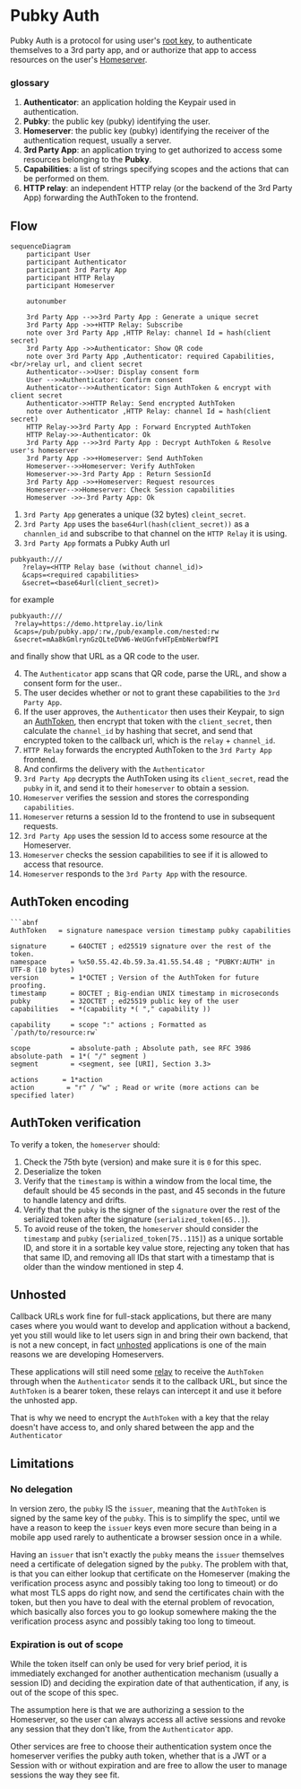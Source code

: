 # Pubky Auth

Pubky Auth is a protocol for using user's [root key](../concepts/rootkey.md),
to authenticate themselves to a 3rd party app, and or authorize that app to access
resources on the user's [Homeserver](../concepts/homeserver.md).

### glossary
1. **Authenticator**: an application holding the Keypair used in authentication.
2. **Pubky**: the public key (pubky) identifying the user.
3. **Homeserver**: the public key (pubky) identifying the receiver of the authentication request, usually a server.
4. **3rd Party App**: an application trying to get authorized to access some resources belonging to the **Pubky**.
5. **Capabilities**: a list of strings specifying scopes and the actions that can be performed on them.
6. **HTTP relay**: an independent HTTP relay (or the backend of the 3rd Party App) forwarding the AuthToken to the frontend.  

## Flow

```mermaid
sequenceDiagram
    participant User
    participant Authenticator
    participant 3rd Party App 
    participant HTTP Relay
    participant Homeserver

    autonumber
    
    3rd Party App -->>3rd Party App : Generate a unique secret
    3rd Party App ->>+HTTP Relay: Subscribe
    note over 3rd Party App ,HTTP Relay: channel Id = hash(client secret)
    3rd Party App ->>Authenticator: Show QR code
    note over 3rd Party App ,Authenticator: required Capabilities,<br/>relay url, and client secret
    Authenticator-->>User: Display consent form
    User -->>Authenticator: Confirm consent
    Authenticator-->>Authenticator: Sign AuthToken & encrypt with client secret
    Authenticator->>HTTP Relay: Send encrypted AuthToken
    note over Authenticator ,HTTP Relay: channel Id = hash(client secret)
    HTTP Relay->>3rd Party App : Forward Encrypted AuthToken
    HTTP Relay->>-Authenticator: Ok
    3rd Party App -->>3rd Party App : Decrypt AuthToken & Resolve user's homeserver
    3rd Party App ->>+Homeserver: Send AuthToken
    Homeserver-->>Homeserver: Verify AuthToken
    Homeserver->>-3rd Party App : Return SessionId
    3rd Party App ->>+Homeserver: Request resources
    Homeserver-->>Homeserver: Check Session capabilities
    Homeserver ->>-3rd Party App: Ok
```

1. `3rd Party App` generates a unique (32 bytes) `cleint_secret`.
2. `3rd Party App` uses the `base64url(hash(client_secret))` as a `channlen_id` and subscribe to that channel on the `HTTP Relay` it is using.
3. `3rd Party App` formats a Pubky Auth url 
```
pubkyauth:///
   ?relay=<HTTP Relay base (without channel_id)>
   &caps=<required capabilities>
   &secret=<base64url(client_secret)>
```
 for example 
 ```
pubkyauth:///
  ?relay=https://demo.httprelay.io/link
  &caps=/pub/pubky.app/:rw,/pub/example.com/nested:rw
  &secret=mAa8kGmlrynGzQLteDVW6-WeUGnfvHTpEmbNerbWfPI
 ```
 and finally show that URL as a QR code to the user.
 
4. The `Authenticator` app scans that QR code, parse the URL, and show a consent form for the user..
5. The user decides whether or not to grant these capabilities to the `3rd Party App`.
7. If the user approves, the `Authenticator` then uses their Keypair, to sign an [AuthToken](#authtoken), then encrypt that token with the `client_secret`, then calculate the `channel_id` by hashing that secret, and send that encrypted token to the callback url, which is the `relay` + `channel_id`.
8. `HTTP Relay` forwards the encrypted AuthToken to the `3rd Party App` frontend.
9. And confirms the delivery with the `Authenticator`
10. `3rd Party App` decrypts the AuthToken using its `client_secret`, read the `pubky` in it, and send it to their `homeserver` to obtain a session.
11. `Homeserver` verifies the session and stores the corresponding `capabilities`.
12. `Homeserver` returns a session Id to the frontend to use in subsequent requests.
13. `3rd Party App` uses the session Id to access some resource at the Homeserver.
14. `Homeserver` checks the session capabilities to see if it is allowed to access that resource.
15. `Homeserver` responds to the `3rd Party App` with the resource.

## AuthToken encoding
```abnf
```abnf
AuthToken   = signature namespace version timestamp pubky capabilities

signature      = 64OCTET ; ed25519 signature over the rest of the token.
namespace      = %x50.55.42.4b.59.3a.41.55.54.48 ; "PUBKY:AUTH" in UTF-8 (10 bytes)
version        = 1*OCTET ; Version of the AuthToken for future proofing.
timestamp      = 8OCTET ; Big-endian UNIX timestamp in microseconds
pubky          = 32OCTET ; ed25519 public key of the user
capabilities   = *(capability *( "," capability ))

capability     = scope ":" actions ; Formatted as `/path/to/resource:rw`

scope          = absolute-path ; Absolute path, see RFC 3986
absolute-path  = 1*( "/" segment )
segment        = <segment, see [URI], Section 3.3>

actions      = 1*action
action        = "r" / "w" ; Read or write (more actions can be specified later)
```

## AuthToken verification

To verify a token, the `homeserver` should:
1. Check the 75th byte (version) and make sure it is `0` for this spec.
2. Deserialize the token
4. Verify that the `timestamp` is within a window from the local time, the default should be 45 seconds in the past, and 45 seconds in the future to handle latency and drifts.
5. Verify that the `pubky` is the signer of the `signature` over the rest of the serialized token after the signature (`serialized_token[65..]`).
7. To avoid reuse of the token, the `homeserver` should consider the `timestamp` and `pubky`  (`serialized_token[75..115]`) as a unique sortable ID, and store it in a sortable key value store, rejecting any token that has that same ID, and removing all IDs that start with a timestamp that is older than the window mentioned in step 4.

## Unhosted
Callback URLs work fine for full-stack applications, but there are many cases where you would want to develop and application without a backend, yet you still would like to let users sign in and bring their own backend, that is not a new concept, in fact [unhosted](https://unhosted.org/) applications is one of the main reasons we are developing Homeservers.

These applications will still need some [relay](https://httprelay.io/) to receive the `AuthToken` through when the `Authenticator` sends it to the callback URL, but since the `AuthToken` is a bearer token, these relays can intercept it and use it before the unhosted app.

That is why we need to encrypt the `AuthToken` with a key that the relay doesn't have access to, and only shared between the app and the `Authenticator` 

## Limitations

### No delegation
In version zero, the `pubky` IS the `issuer`, meaning that the `AuthToken` is signed by the same key of the `pubky`. This is to simplify the spec, until we have a reason to keep the `issuer` keys even more secure than being in a mobile app used rarely to authenticate a browser session once in a while.

Having an `issuer` that isn't exactly the `pubky` means the `issuer` themselves need a certificate of delegation signed by the `pubky`. The problem with that, is that you can either lookup that certificate on the Homeserver (making the verification process async and possibly taking too long to timeout) or do what most TLS apps do right now, and send the certificates chain with the token, but then you have to deal with the eternal problem of revocation, which basically also forces you to go lookup somewhere making the the verification process async and possibly taking too long to timeout.

### Expiration is out of scope
While the token itself can only be used for very brief period, it is immediately exchanged for another authentication mechanism (usually a session ID) and deciding the expiration date of that authentication, if any, is out of the scope of this spec.

The assumption here is that we are authorizing a session to the Homeserver, so the user can always access all active sessions and revoke any session that they don't like, from the `Authenticator` app.

Other services are free to choose their authentication system once the homeserver verifies the pubky auth token, whether that is a JWT or a Session with or without expiration and are free to allow the user to manage sessions the way they see fit.
